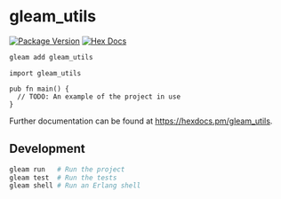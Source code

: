 # gleam_utils

[![Package Version](https://img.shields.io/hexpm/v/gleam_utils)](https://hex.pm/packages/gleam_utils)
[![Hex Docs](https://img.shields.io/badge/hex-docs-ffaff3)](https://hexdocs.pm/gleam_utils/)

```sh
gleam add gleam_utils
```
```gleam
import gleam_utils

pub fn main() {
  // TODO: An example of the project in use
}
```

Further documentation can be found at <https://hexdocs.pm/gleam_utils>.

## Development

```sh
gleam run   # Run the project
gleam test  # Run the tests
gleam shell # Run an Erlang shell
```
